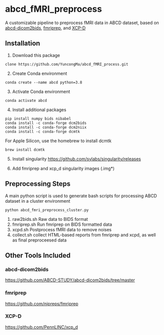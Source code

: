 # abcd_fMRI_preprocess
A customizable pipeline to preprocess fMRI data in ABCD dataset, based on [abcd-dicom2bids](https://github.com/ABCD-STUDY/abcd-dicom2bids/tree/master), [fmriprep](https://github.com/nipreps/fmriprep), and [XCP-D](https://github.com/PennLINC/xcp_d)

## Installation
1. Download this package
```
clone https://github.com/YuncongMa/abcd_fMRI_process.git
```

2. Create Conda environment
```
conda create --name abcd python=3.8
```

3. Activate Conda environment
```
conda activate abcd
```

4. Install additional packages
```
pip install numpy bids nibabel
conda install -c conda-forge dcm2bids
conda install -c conda-forge dcm2niix
conda install -c conda-forge dcmtk
```
For Apple Silicon, use the homebrew to install dcmtk
```
brew install dcmtk
```
5. Install singularity
https://github.com/sylabs/singularity/releases

6. Add fmriprep and xcp_d singularity images (.img*)

## Preprocessing Steps
A main python script is used to generate bash scripts for processing ABCD dataset in a cluster environment
```
python abcd_fmri_preprocess_cluster.py
```

1. raw2bids.sh Raw data to BIDS format
2. fmriprep.sh Run fmriprep on BIDS formatted data
3. xcpd.sh Postprocess fMRI data to remove noises
4. collect.sh collect HTML-based reports from fmriprep and xcpd, as well as final preproceesed data

## Other Tools Included
### abcd-dicom2bids 
https://github.com/ABCD-STUDY/abcd-dicom2bids/tree/master
### fmriprep 
https://github.com/nipreps/fmriprep
### XCP-D 
https://github.com/PennLINC/xcp_d
